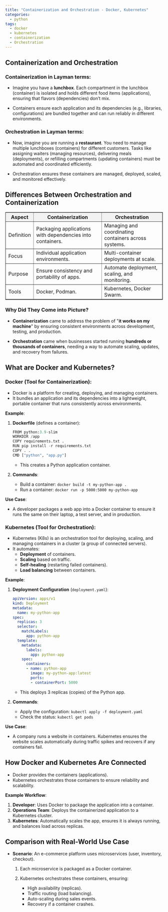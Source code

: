 ```yaml
---
title: "Containerization and Orchestration - Docker, Kubernetes"
categories:
  - python
tags:
  - docker
  - kubernetes
  - containerization
  - Orchestration
---
```

## Containerization and Orchestration
### Containerization in Layman terms:
- Imagine you have a **lunchbox**. Each compartment in the lunchbox (container) is isolated and holds different food items (applications), ensuring that flavors (dependencies) don’t mix.

- Containers ensure each application and its dependencies (e.g., libraries, configurations) are bundled together and can run reliably in different environments.

### Orchestration in Layman terms:
- Now, imagine you are running a **restaurant**. You need to manage multiple lunchboxes (containers) for different customers. Tasks like assigning waiters (managing resources), delivering meals (deployments), or refilling compartments (updating containers) must be automated and coordinated efficiently.

- Orchestration ensures these containers are managed, deployed, scaled, and monitored effectively.

## Differences Between Orchestration and Containerization
<table border="1" style="border-collapse: collapse; width: 100%;">
    <thead>
        <tr style="background-color: #f2f2f2;">
            <th>Aspect</th>
            <th>Containerization</th>
            <th>Orchestration</th>
        </tr>
    </thead>
    <tbody>
        <tr>
            <td>Definition</td>			
            <td>Packaging applications with dependencies into containers.</td>
            <td>Managing and coordinating containers across systems.</td>
        </tr>
        <tr>
            <td>Focus</td>			
            <td>Individual application environments.</td>
            <td>Multi-container deployments at scale.</td>
        </tr>
        <tr>
            <td>Purpose</td>			
            <td>Ensure consistency and portability of apps.</td>
            <td>Automate deployment, scaling, and monitoring.</td>
        </tr>
        <tr>
            <td>Tools</td>			
            <td>Docker, Podman.</td>
            <td>Kubernetes, Docker Swarm.</td>
        </tr>
    </tbody>
</table>

### Why Did They Come into Picture?
- **Containerization** came to address the problem of "**it works on my machine**" by ensuring consistent environments across development, testing, and production.

- **Orchestration** came when businesses started running **hundreds or thousands of containers**, needing a way to automate scaling, updates, and recovery from failures.

## What are Docker and Kubernetes?
### Docker (Tool for Containerization):
- Docker is a platform for creating, deploying, and managing containers.
- It bundles an application and its dependencies into a lightweight, portable container that runs consistently across environments.

**Example**:
1. **Dockerfile** (defines a container):

    ```python
    FROM python:3.9-slim
    WORKDIR /app
    COPY requirements.txt .
    RUN pip install -r requirements.txt
    COPY . .
    CMD ["python", "app.py"]
    ```
    - This creates a Python application container.

2. **Commands**:

    - Build a container: `docker build -t my-python-app .`
    - Run a container: `docker run -p 5000:5000 my-python-app`

**Use Case**:

- A developer packages a web app into a Docker container to ensure it runs the same on their laptop, a test server, and in production.


### Kubernetes (Tool for Orchestration):

- Kubernetes (K8s) is an orchestration tool for deploying, scaling, and managing containers in a cluster (a group of connected servers).
- It automates:
    - **Deployment** of containers.
    - **Scaling** based on traffic.
    - **Self-healing** (restarting failed containers).
    - **Load balancing** between containers.

**Example**:

1. **Deployment Configuration** (`deployment.yaml`):

    ```yaml
    apiVersion: apps/v1
    kind: Deployment
    metadata:
      name: my-python-app
    spec:
      replicas: 3
      selector:
        matchLabels:
          app: python-app
      template:
        metadata:
          labels:
            app: python-app
        spec:
          containers:
          - name: python-app
            image: my-python-app:latest
            ports:
            - containerPort: 5000
    ```
    - This deploys 3 replicas (copies) of the Python app.

2. **Commands**:

    - Apply the configuration: `kubectl apply -f deployment.yaml`
    - Check the status: `kubectl get pods`

**Use Case**:

- A company runs a website in containers. Kubernetes ensures the website scales automatically during traffic spikes and recovers if any containers fail.

## How Docker and Kubernetes Are Connected
- Docker provides the containers (applications).
- Kubernetes orchestrates those containers to ensure reliability and scalability.

**Example Workflow**:

1. **Developer**: Uses Docker to package the application into a container.
2. **Operations Team**: Deploys the containerized application to a Kubernetes cluster.
3. **Kubernetes**: Automatically scales the app, ensures it is always running, and balances load across replicas.

## Comparison with Real-World Use Case
- **Scenario**: An e-commerce platform uses microservices (user, inventory, checkout).

    1. Each microservice is packaged as a Docker container.

    2. Kubernetes orchestrates these containers, ensuring:
        - High availability (replicas).
        - Traffic routing (load balancing).
        - Auto-scaling during sales events.
        - Recovery if a container crashes.